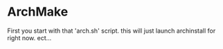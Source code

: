 # ArchMake

First you start with that 'arch.sh' script. this will just launch archinstall for right now. ect...
